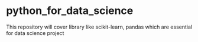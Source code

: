 # python_for_data_science
This repository will cover library like scikit-learn, pandas which are essential for data science project
